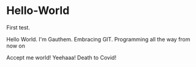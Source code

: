 # Hello-World
First test.

Hello World. I'm Gauthem. Embracing GIT.
Programming all the way from now on

Accept me world! Yeehaaa! Death to Covid!
